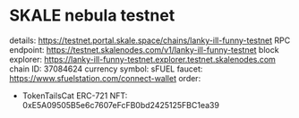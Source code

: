# SKALE nebula testnet
details: https://testnet.portal.skale.space/chains/lanky-ill-funny-testnet
RPC endpoint: https://testnet.skalenodes.com/v1/lanky-ill-funny-testnet
block explorer: https://lanky-ill-funny-testnet.explorer.testnet.skalenodes.com
chain ID: 37084624
currency symbol: sFUEL
faucet: https://www.sfuelstation.com/connect-wallet
order:
- TokenTailsCat ERC-721 NFT: 0xE5A09505B5e6c7607eFcFB0bd2425125FBC1ea39

